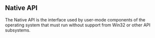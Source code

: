 ## Native API

The Native API is the interface used by user-mode components of the operating
system that must run without support from Win32 or other API subsystems.
